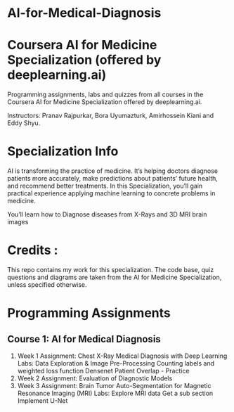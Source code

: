 # AI-for-Medical-Diagnosis

# Coursera AI for Medicine Specialization (offered by deeplearning.ai)

Programming assignments, labs and quizzes from all courses in the Coursera AI for Medicine Specialization offered by deeplearning.ai.

Instructors: Pranav Rajpurkar, Bora Uyumazturk, Amirhossein Kiani and Eddy Shyu.

# Specialization Info

AI is transforming the practice of medicine. It’s helping doctors diagnose patients more accurately, make predictions about patients’ future health, and recommend better treatments. In this Specialization, you’ll gain practical experience applying machine learning to concrete problems in medicine. 

You’ll learn how to Diagnose diseases from X-Rays and 3D MRI brain images
  
# Credits :

This repo contains my work for this specialization. The code base, quiz questions and diagrams are taken from the AI for Medicine Specialization, unless specified otherwise.

# Programming Assignments

## Course 1: AI for Medical Diagnosis

1. Week 1
    Assignment:
    Chest X-Ray Medical Diagnosis with Deep Learning
    Labs:
    Data Exploration & Image Pre-Processing
    Counting labels and weighted loss function
    Densenet
    Patient Overlap - Practice
2. Week 2
    Assignment:
    Evaluation of Diagnostic Models
3. Week 3
  Assignment:
    Brain Tumor Auto-Segmentation for Magnetic Resonance Imaging (MRI)
    Labs:
      Explore MRI data
      Get a sub section
      Implement U-Net
